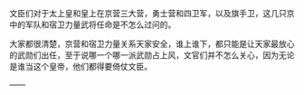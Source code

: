 文臣们对于太上皇和皇上在京营三大营，勇士营和四卫军，以及旗手卫，这几只京中的军队和宿卫力量武将任命是不怎么过问的。

大家都很清楚，京营和宿卫力量关系天家安全，谁上谁下，都只能是让天家最放心的武勋们出任，至于说哪一个哪一派武勋占上风，文官们并不怎么关心，因为无论是谁当这个皇帝，他们都得要倚仗文臣。

——

